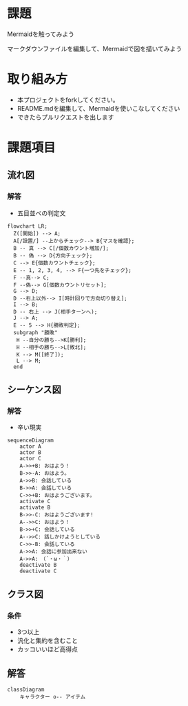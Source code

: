 # 課題
Mermaidを触ってみよう

マークダウンファイルを編集して、Mermaidで図を描いてみよう

# 取り組み方
* 本プロジェクトをforkしてください。
* README.mdを編集して、Mermaidを使いこなしてください
* できたらプルリクエストを出します

# 課題項目
## 流れ図
### 解答
- 五目並べの判定文
```mermaid
flowchart LR;
  Z([開始]) --> A;
  A[/設置/] --上からチェック--> B{マスを確認};
  B -- 真 --> C[/個数カウント増加/];
  B -- 偽 --> D{方向チェック};
  C --> E{個数カウントチェック};
  E -- 1, 2, 3, 4, --> F{一つ先をチェック};
  F --真--> C;
  F --偽--> G[個数カウントリセット];
  G --> D;
  D --右上以外--> I[時計回りで方向切り替え];
  I --> B;
  D -- 右上 --> J(相手ターンへ);
  J --> A;
  E -- 5 --> H{勝敗判定};
  subgraph "勝敗"
   H --自分の勝ち-->K[勝利];
   H --相手の勝ち-->L[敗北];
   K --> M([終了]);
   L --> M;
  end
```

## シーケンス図
### 解答
- 辛い現実
```mermaid
sequenceDiagram
    actor A
    actor B
    actor C
    A->>+B: おはよう！
    B->>-A: おはよう。
    A->>B: 会話している
    B->>A: 会話している
    C->>+B: おはようございます。
    activate C
    activate B
    B->>-C: おはようございます!
    A-->>C: おはよう！
    B->>+C: 会話している
    A-->>C: 話しかけようとしている
    C->>-B: 会話している
    A->>A: 会話に参加出来ない
    A->>A:　（´・ω・｀）
    deactivate B
    deactivate C
```

## クラス図

### 条件
- 3つ以上
- 汎化と集約を含むこと
- カッコいいほど高得点

## 解答
```mermaid
classDiagram
    キャラクター o-- アイテム
    
    
    
    
    
    
    
    
```
